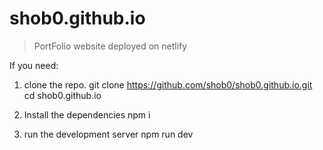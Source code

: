 # shob0.github.io
>PortFolio website deployed on netlify

If you need: 
1. clone the repo.
git clone https://github.com/shob0/shob0.github.io.git
cd shob0.github.io

2. Install the dependencies
npm i

3. run the development server
npm run dev

